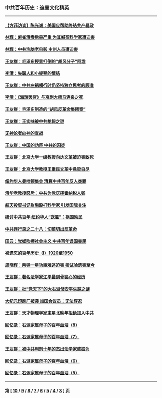 ### 中共百年历史：迫害文化精英
---
#### [【方菲访谈】陈光诚：美国应帮助终结共产暴政](../../pages/nf1176111/n13759521.md?08260430) 
#### [林辉：麻雀清零后果严重 为其喊冤科学家遭迫害](../../pages/nf1176111/n13746900.md?08260430) 
#### [林辉：中共洗脑老电影 主创人员遭迫害](../../pages/nf1176111/n13699437.md?08260430) 
#### [王友群：毛泽东授意打倒的“胡风分子”阿垅](../../pages/nf1176111/n13592541.md?08260430) 
#### [李清：失聪人和小提琴的情结](../../pages/nf1176111/n13459280.md?08260430) 
#### [王友群：中共左祸横行时仍坚持独立思考的顾准](../../pages/nf1176111/n13444722.md?08260430) 
#### [李清：《海瑞罢官》与京剧大师马连良之死](../../pages/nf1176111/n13412316.md?08260430) 
#### [王友群：毛泽东制造的“胡风反革命集团案”](../../pages/nf1176111/n13324909.md?08260430) 
#### [王友群：王实味被中共枪毙之谜](../../pages/nf1176111/n13307502.md?08260430) 
#### [无神论者向神的宣战](../../pages/nf1176111/n13281535.md?08260430) 
#### [王友群：中国的功臣 中共的囚徒](../../pages/nf1176111/n13291790.md?08260430) 
#### [王友群：北京大学一级教授向达文革被迫害致死](../../pages/nf1176111/n13150966.md?08260430) 
#### [王友群：北京大学教授王重民文革中悬梁自尽](../../pages/nf1176111/n13084645.md?08260430) 
#### [纽约华人曼哈顿集会 清算中共百年反人类罪](../../pages/nf1176111/n13084157.md?08260430) 
#### [清华老教授怒斥：中共为党庆挥霍纳税人钱](../../pages/nf1176111/n13071430.md?08260430) 
#### [航天投资书记张陶殴打科学家 引发国际关注](../../pages/nf1176111/n13069132.md?08260430) 
#### [研讨中共百年 纽约华人“送匾”：祸国殃民](../../pages/nf1176111/n13057367.md?08260430) 
#### [中共罪行录之二十八：切菜切出反革命](../../pages/nf1176111/n13030600.md?08260430) 
#### [田云：党媒吹捧社会主义 中共百年误国害民](../../pages/nf1176111/n13006682.md?08260430) 
#### [被遗忘的百年历史（I）1920至1950](../../pages/nf1176111/n12986411.md?08260430) 
#### [周晓辉：两弹一星功臣难逃迫害 核试验遗害至今](../../pages/nf1176111/n12974997.md?08260430) 
#### [王友群：著名法学家江平最刻骨铭心的经历](../../pages/nf1176111/n12970787.md?08260430) 
#### [王友群：批“党天下”的大右派储安平失踪之谜](../../pages/nf1176111/n12954229.md?08260430) 
#### [大纪元印刷厂被袭 加国会议员：无法容忍](../../pages/nf1176111/n12883028.md?08260430) 
#### [王友群：天才物理学家束星北晚年拒绝加入中共](../../pages/nf1176111/n12792913.md?08260430) 
#### [回忆录：右派家属母子的百年血泪（8）](../../pages/nf1176111/n12706196.md?08260430) 
#### [回忆录：右派家属母子的百年血泪（7）](../../pages/nf1176111/n12706191.md?08260430) 
#### [王友群：被中共判刑十年的杰出法学家盛振为](../../pages/nf1176111/n12706141.md?08260430) 
#### [回忆录：右派家属母子的百年血泪（6）](../../pages/nf1176111/n12698863.md?08260430) 
#### [回忆录：右派家属母子的百年血泪（5）](../../pages/nf1176111/n12692515.md?08260430) 

---
#### 第 [ [10](./10.md?08260430) / [9](./9.md?08260430) / [8](./8.md?08260430) / [7](./7.md?08260430) / [6](./6.md?08260430) / [5](./5.md?08260430) / [4](./4.md?08260430) / [3](./3.md?08260430) ] 页
